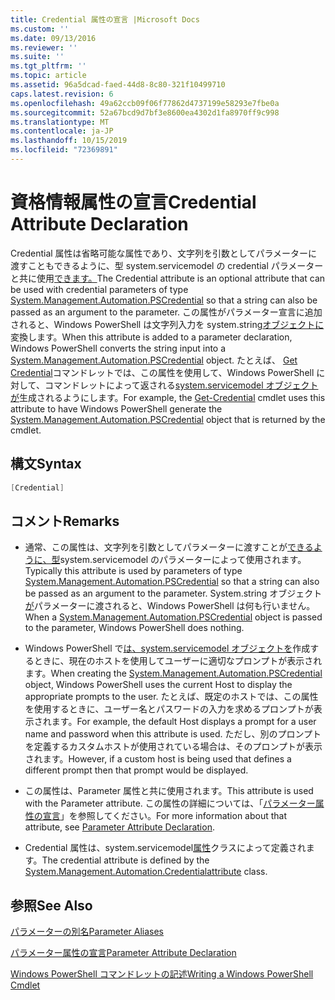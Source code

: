 ```yaml
---
title: Credential 属性の宣言 |Microsoft Docs
ms.custom: ''
ms.date: 09/13/2016
ms.reviewer: ''
ms.suite: ''
ms.tgt_pltfrm: ''
ms.topic: article
ms.assetid: 96a5dcad-faed-44d8-8c80-321f10499710
caps.latest.revision: 6
ms.openlocfilehash: 49a62ccb09f06f77862d4737199e58293e7fbe0a
ms.sourcegitcommit: 52a67bcd9d7bf3e8600ea4302d1fa8970ff9c998
ms.translationtype: MT
ms.contentlocale: ja-JP
ms.lasthandoff: 10/15/2019
ms.locfileid: "72369891"
---
```

# <a name="credential-attribute-declaration"></a><span data-ttu-id="a546c-102">資格情報属性の宣言</span><span class="sxs-lookup"><span data-stu-id="a546c-102">Credential Attribute Declaration</span></span>

<span data-ttu-id="a546c-103">Credential 属性は省略可能な属性であり、文字列を引数としてパラメーターに渡すこともできるように、型 system.servicemodel の credential パラメーターと共に使用[できます。](/dotnet/api/System.Management.Automation.PSCredential)</span><span class="sxs-lookup"><span data-stu-id="a546c-103">The Credential attribute is an optional attribute that can be used with credential parameters of type [System.Management.Automation.PSCredential](/dotnet/api/System.Management.Automation.PSCredential) so that a string can also be passed as an argument to the parameter.</span></span> <span data-ttu-id="a546c-104">この属性がパラメーター宣言に追加されると、Windows PowerShell は文字列入力を system.string[オブジェクトに](/dotnet/api/System.Management.Automation.PSCredential)変換します。</span><span class="sxs-lookup"><span data-stu-id="a546c-104">When this attribute is added to a parameter declaration, Windows PowerShell converts the string input into a [System.Management.Automation.PSCredential](/dotnet/api/System.Management.Automation.PSCredential) object.</span></span> <span data-ttu-id="a546c-105">たとえば、 [Get Credential](/powershell/module/Microsoft.PowerShell.Security/Get-Credential)コマンドレットでは、この属性を使用して、Windows PowerShell に対して、コマンドレットによって返される[system.servicemodel オブジェクトが](/dotnet/api/System.Management.Automation.PSCredential)生成されるようにします。</span><span class="sxs-lookup"><span data-stu-id="a546c-105">For example, the [Get-Credential](/powershell/module/Microsoft.PowerShell.Security/Get-Credential) cmdlet uses this attribute to have Windows PowerShell generate the [System.Management.Automation.PSCredential](/dotnet/api/System.Management.Automation.PSCredential) object that is returned by the cmdlet.</span></span>

## <a name="syntax"></a><span data-ttu-id="a546c-106">構文</span><span class="sxs-lookup"><span data-stu-id="a546c-106">Syntax</span></span>

```csharp
[Credential]
```

## <a name="remarks"></a><span data-ttu-id="a546c-107">コメント</span><span class="sxs-lookup"><span data-stu-id="a546c-107">Remarks</span></span>

- <span data-ttu-id="a546c-108">通常、この属性は、文字列を引数としてパラメーターに渡すことが[できるように、型](/dotnet/api/System.Management.Automation.PSCredential)system.servicemodel のパラメーターによって使用されます。</span><span class="sxs-lookup"><span data-stu-id="a546c-108">Typically this attribute is used by parameters of type [System.Management.Automation.PSCredential](/dotnet/api/System.Management.Automation.PSCredential) so that a string can also be passed as an argument to the parameter.</span></span> <span data-ttu-id="a546c-109">System.string オブジェクト[が](/dotnet/api/System.Management.Automation.PSCredential)パラメーターに渡されると、Windows PowerShell は何も行いません。</span><span class="sxs-lookup"><span data-stu-id="a546c-109">When a [System.Management.Automation.PSCredential](/dotnet/api/System.Management.Automation.PSCredential) object is passed to the parameter, Windows PowerShell does nothing.</span></span>

- <span data-ttu-id="a546c-110">Windows PowerShell で[は、system.servicemodel オブジェクトを](/dotnet/api/System.Management.Automation.PSCredential)作成するときに、現在のホストを使用してユーザーに適切なプロンプトが表示されます。</span><span class="sxs-lookup"><span data-stu-id="a546c-110">When creating the [System.Management.Automation.PSCredential](/dotnet/api/System.Management.Automation.PSCredential) object, Windows PowerShell uses the current Host to display the appropriate prompts to the user.</span></span> <span data-ttu-id="a546c-111">たとえば、既定のホストでは、この属性を使用するときに、ユーザー名とパスワードの入力を求めるプロンプトが表示されます。</span><span class="sxs-lookup"><span data-stu-id="a546c-111">For example, the default Host displays a prompt for a user name and password when this attribute is used.</span></span> <span data-ttu-id="a546c-112">ただし、別のプロンプトを定義するカスタムホストが使用されている場合は、そのプロンプトが表示されます。</span><span class="sxs-lookup"><span data-stu-id="a546c-112">However, if a custom host is being used that defines a different prompt then that prompt would be displayed.</span></span>

- <span data-ttu-id="a546c-113">この属性は、Parameter 属性と共に使用されます。</span><span class="sxs-lookup"><span data-stu-id="a546c-113">This attribute is used with the Parameter attribute.</span></span> <span data-ttu-id="a546c-114">この属性の詳細については、「[パラメーター属性の宣言](./parameter-attribute-declaration.md)」を参照してください。</span><span class="sxs-lookup"><span data-stu-id="a546c-114">For more information about that attribute, see [Parameter Attribute Declaration](./parameter-attribute-declaration.md).</span></span>

- <span data-ttu-id="a546c-115">Credential 属性は、system.servicemodel[属性](/dotnet/api/System.Management.Automation.CredentialAttribute)クラスによって定義されます。</span><span class="sxs-lookup"><span data-stu-id="a546c-115">The credential attribute is defined by the [System.Management.Automation.Credentialattribute](/dotnet/api/System.Management.Automation.CredentialAttribute) class.</span></span>

## <a name="see-also"></a><span data-ttu-id="a546c-116">参照</span><span class="sxs-lookup"><span data-stu-id="a546c-116">See Also</span></span>

[<span data-ttu-id="a546c-117">パラメーターの別名</span><span class="sxs-lookup"><span data-stu-id="a546c-117">Parameter Aliases</span></span>](./parameter-aliases.md)

[<span data-ttu-id="a546c-118">パラメーター属性の宣言</span><span class="sxs-lookup"><span data-stu-id="a546c-118">Parameter Attribute Declaration</span></span>](./parameter-attribute-declaration.md)

[<span data-ttu-id="a546c-119">Windows PowerShell コマンドレットの記述</span><span class="sxs-lookup"><span data-stu-id="a546c-119">Writing a Windows PowerShell Cmdlet</span></span>](./writing-a-windows-powershell-cmdlet.md)
